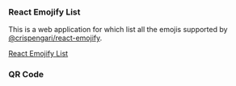 ### React Emojify List

This is a web application for which list all the emojis supported by [@crispengari/react-emojify](https://github.com/CrispenGari/react-emojify).

[React Emojify List]()

### QR Code
